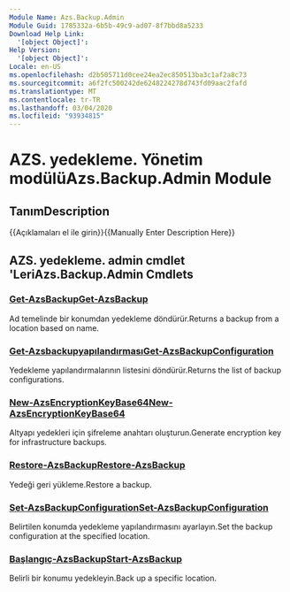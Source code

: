 ```yaml
---
Module Name: Azs.Backup.Admin
Module Guid: 1785332a-6b5b-49c9-ad07-8f7bbd8a5233
Download Help Link:
  '[object Object]': 
Help Version:
  '[object Object]': 
Locale: en-US
ms.openlocfilehash: d2b505711d0cee24ea2ec850513ba3c1af2a8c73
ms.sourcegitcommit: a6f2fc500242de6248224278d743fd09aac2fafd
ms.translationtype: MT
ms.contentlocale: tr-TR
ms.lasthandoff: 03/04/2020
ms.locfileid: "93934815"
---
```

# <span data-ttu-id="40ebf-101">AZS. yedekleme. Yönetim modülü</span><span class="sxs-lookup"><span data-stu-id="40ebf-101">Azs.Backup.Admin Module</span></span>
## <span data-ttu-id="40ebf-102">Tanım</span><span class="sxs-lookup"><span data-stu-id="40ebf-102">Description</span></span>
<span data-ttu-id="40ebf-103">{{Açıklamaları el ile girin}}</span><span class="sxs-lookup"><span data-stu-id="40ebf-103">{{Manually Enter Description Here}}</span></span>

## <span data-ttu-id="40ebf-104">AZS. yedekleme. admin cmdlet 'Leri</span><span class="sxs-lookup"><span data-stu-id="40ebf-104">Azs.Backup.Admin Cmdlets</span></span>
### [<span data-ttu-id="40ebf-105">Get-AzsBackup</span><span class="sxs-lookup"><span data-stu-id="40ebf-105">Get-AzsBackup</span></span>](Get-AzsBackup.md)
<span data-ttu-id="40ebf-106">Ad temelinde bir konumdan yedekleme döndürür.</span><span class="sxs-lookup"><span data-stu-id="40ebf-106">Returns a backup from a location based on name.</span></span>

### [<span data-ttu-id="40ebf-107">Get-Azsbackupyapılandırması</span><span class="sxs-lookup"><span data-stu-id="40ebf-107">Get-AzsBackupConfiguration</span></span>](Get-AzsBackupConfiguration.md)
<span data-ttu-id="40ebf-108">Yedekleme yapılandırmalarının listesini döndürür.</span><span class="sxs-lookup"><span data-stu-id="40ebf-108">Returns the list of backup configurations.</span></span>

### [<span data-ttu-id="40ebf-109">New-AzsEncryptionKeyBase64</span><span class="sxs-lookup"><span data-stu-id="40ebf-109">New-AzsEncryptionKeyBase64</span></span>](New-AzsEncryptionKeyBase64.md)
<span data-ttu-id="40ebf-110">Altyapı yedekleri için şifreleme anahtarı oluşturun.</span><span class="sxs-lookup"><span data-stu-id="40ebf-110">Generate encryption key for infrastructure backups.</span></span>

### [<span data-ttu-id="40ebf-111">Restore-AzsBackup</span><span class="sxs-lookup"><span data-stu-id="40ebf-111">Restore-AzsBackup</span></span>](Restore-AzsBackup.md)
<span data-ttu-id="40ebf-112">Yedeği geri yükleme.</span><span class="sxs-lookup"><span data-stu-id="40ebf-112">Restore a backup.</span></span>

### [<span data-ttu-id="40ebf-113">Set-AzsBackupConfiguration</span><span class="sxs-lookup"><span data-stu-id="40ebf-113">Set-AzsBackupConfiguration</span></span>](Set-AzsBackupConfiguration.md)
<span data-ttu-id="40ebf-114">Belirtilen konumda yedekleme yapılandırmasını ayarlayın.</span><span class="sxs-lookup"><span data-stu-id="40ebf-114">Set the backup configuration at the specified location.</span></span>

### [<span data-ttu-id="40ebf-115">Başlangıç-AzsBackup</span><span class="sxs-lookup"><span data-stu-id="40ebf-115">Start-AzsBackup</span></span>](Start-AzsBackup.md)
<span data-ttu-id="40ebf-116">Belirli bir konumu yedekleyin.</span><span class="sxs-lookup"><span data-stu-id="40ebf-116">Back up a specific location.</span></span>

